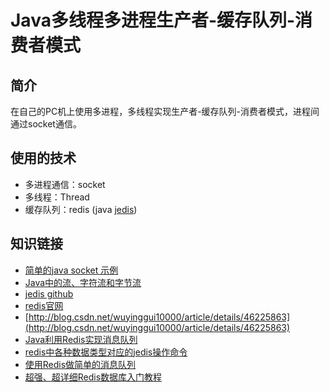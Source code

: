 # Java多线程多进程生产者-缓存队列-消费者模式

## 简介
在自己的PC机上使用多进程，多线程实现生产者-缓存队列-消费者模式，进程间通过socket通信。

## 使用的技术

- 多进程通信：socket
- 多线程：Thread
- 缓存队列：redis (java [jedis](https://github.com/xetorthio/jedis))

## 知识链接

- [简单的java socket 示例](http://www.cnblogs.com/zhoudi/p/6025552.html)
- [Java中的流、字符流和字节流](http://www.cnblogs.com/NickyYe/archive/2012/03/22/2411644.html)
- [jedis github](https://github.com/xetorthio/jedis)
- [redis官网](https://redis.io)
- [http://blog.csdn.net/wuyinggui10000/article/details/46225863](http://blog.csdn.net/wuyinggui10000/article/details/46225863)
- [Java利用Redis实现消息队列](http://www.cnblogs.com/kinglf/p/5972300.html)
- [redis中各种数据类型对应的jedis操作命令](http://www.open-open.com/lib/view/open1385173126448.html)
- [使用Redis做简单的消息队列](http://blog.arganzheng.me/posts/a-simple-message-queue-with-redis.html)
- [超强、超详细Redis数据库入门教程](http://www.jianshu.com/p/7e22ad3a9061)

